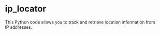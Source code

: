 # ip_locator
This Python code allows you to track and retrieve location information from IP addresses.
